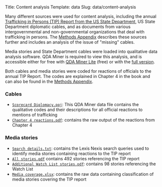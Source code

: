 Title: Content analysis
Template: data
Slug: data/content-analysis


Many different sources were used for content analysis, including the annual [Trafficking in Persons (TIP) Report from the US State Department](https://www.state.gov/j/tip/rls/tiprpt/), US State Department diplomatic cables, and as documents from various intergovernmental and non-governmental organizations that deal with trafficking in persons. The [Methods Appendix](/data/methods-appendix/) describes these sources further and includes an analysis of the issue of "missing" cables.

Media stories and State Department cables were loaded into qualitative data analysis software. QDA Miner is required to view this analysis, and is accessible either for free with [QDA Miner Lite](https://provalisresearch.com/products/qualitative-data-analysis-software/freeware/) (free) or with the [full version](https://provalisresearch.com/products/qualitative-data-analysis-software/).

Both cables and media stories were coded for reactions of officials to the annual TIP Report. The codes are explained in Chapter 4 in the book and can also be found in the [Methods Appendix](/data/methods-appendix/).

<div class="row" markdown=1>

<div class="col-sm-6" markdown=1>

### Cables

- [`Scorecard Diplomacy.ppj`](/files/other/Public%20file%20of%20cables%20for%20Scorecard%20Diplomacy.ppj): This QDA Miner data file contains the qualitative codes and their descriptions for all official reactions to mentions of trafficking
- [`Chapter 4 reactions.pdf`](/files/pdfs/Chapter%204%20reactions.pdf): contains the raw output of the reactions from Chapter 4

</div>

<div class="col-sm-6" markdown=1>

### Media stories

- [`Search details.txt`](/files/other/Search%20details.txt): contains the Lexis Nexis search queries used to identify media stories containing reactions to the TIP report
- [`All stories.pdf`](/files/pdfs/All%20stories.pdf) contains 492 stories referencing the TIP report
- [`Additional Watch List stories.pdf`](/files/pdfs/Additional%20Watch%20list%20stories.pdf): contains 98 stories referencing the Watch List
- [`Media coverage.xlsx`](/files/other/Media%20coverage.xlsx): contains the raw data containing classification of media stories covering the TIP report

</div>

</div>
